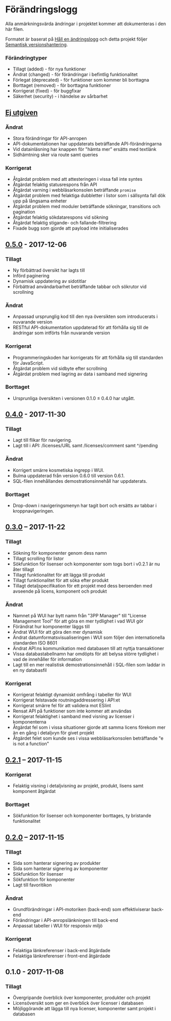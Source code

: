 # Förändringslogg
Alla anmärkningsvärda ändringar i projektet kommer att dokumenteras i den här filen.

Formatet är baserat på [Håll en ändringslogg] och detta projekt följer [Semantisk versionshantering].

[Håll en ändringslogg]: http://keepachangelog.com/sv/1.0.0/
[Semantisk versionshantering]: https://semver.org/lang/sv/spec/v2.0.0.html

### Förändringtyper
- Tillagt (added) - för nya funktioner
- Ändrat (changed) - för förändringar i befintlig funktionalitet
- Förlegat (deprecated) - för funktioner som kommer bli borttagna
- Borttaget (removed) - för borttagna funktioner
- Korrigerat (fixed) - för buggfixar
- Säkerhet (security) - i händelse av sårbarhet

## [Ej utgiven]

### Ändrat
- Stora förändringar för API-anropen
- API-dokumentationen har uppdaterats beträffande API-förändringarna
- Vid datainläsning har knappen för "hämta mer" ersätts med textlänk
- Sidhämtning sker via route samt queries

### Korrigerat
- Åtgärdat problem med att attesteringen i vissa fall inte syntes
- Åtgärdat felaktig statusrespons från API
- Åtgärdat varning i webbläsarkonsolen beträffande `promise`
- Åtgärdat problem med felaktiga dubbletter i listor som i sällsynta fall dök upp på långsama enheter
- Åtgärdat problem med moduler beträffande sökningar, transitions och pagination
- Åtgärdat felaktig sökdatarespons vid sökning
- Åtgärdat felaktig stigande- och fallande-filtrering
- Fixade bugg som gjorde att payload inte initialiserades


## [0.5.0] - 2017-12-06

### Tillagt
- Ny förbättrad översikt har lagts till
- Införd paginering
- Dynamisk uppdatering av sidotitlar
- Förbättrad användarbarhet beträffande tabbar och sökrutor vid scrollning

### Ändrat
- Anpassad ursprunglig kod till den nya översikten som introducerats i nuvarande version
- RESTful API-dokumentation uppdaterad för att förhålla sig till de ändringar som intförts från nuvarande version

### Korrigerat
- Programmeringskoden har korrigerats för att förhålla sig till standarden för JavaScript.
- Åtgärdat problem vid sidbyte efter scrollning
- Åtgärdat problem med lagring av data i samband med signering

### Borttaget
- Ursprunliga översikten i versionen 0.1.0 ≤ 0.4.0 har utgått.

## [0.4.0] - 2017-11-30

### Tillagt
- Lagt till flikar för navigering.
- Lagt till i API: /licenses/URL samt /licenses/comment samt ^/pending

### Ändrat
- Korrigert smärre kosmetiska ingrepp i WUI.
- Bulma uppdaterad från version 0.6.0 till version 0.6.1.
- SQL-filen innehållandes demostrationsinnehåll har uppdaterats.

### Borttaget
- Drop-down i navigeringsmenyn har tagit bort och ersätts av tabbar i kroppnavigeringen.

## [0.3.0] – 2017-11-22

### Tillagt
- Sökning för komponenter genom dess namn
- Tillagt scrolling för listor
- Sökfunktion för lisenser och komponenter som togs bort i v0.2.1 är nu åter tillagt
- Tillagt funktionalitet för att lägga till produkt
- Tillagt funktionalitet för att söka efter produkt
- Tillagt detaljspecifikation för ett projekt med dess beroenden med avseende på licens, komponent och produkt

### Ändrat
- Namnet på WUI har bytt namn från "3PP Manager" till "License Management Tool" för att göra en mer tydlighet i vad WUI gör
- Förändrat hur komponenter läggs till
- Ändrat WUI för att göra den mer dynamisk
- Ändrat datumformatsvisualiseringen i WUI som följer den internationella standarden ISO 8601
- Ändrat API:ns kommunikation med databasen till att nyttja transaktioner
- Vissa databastabellnamn har omdöpts för att belysa större tydlighet i vad de innehåller för information
- Lagt till en mer realistisk demostrationsinnehåll i SQL-filen som laddar in en ny databasfil

### Korrigerat
- Korrigerat felaktigt dynamiskt omfrång i tabeller för WUI
- Korrigerat felstavade routningaddressering i API:et
- Korrigerat smärre fel för att validera mot ESlint
- Rensat API på funktioner som inte kommer att användas
- Korrigerat felaktighet i samband med visning av licenser i komponenterna
- Åtgärdat fel som i vissa situationer gjorde att samma licens förekom mer än en gång i detaljvyn för givet projekt
- Åtgärdet felet som kunde ses i vissa webbläsarkonsolen beträffande "e is not a function"

## [0.2.1] – 2017-11-15

### Korrigerat
- Felaktig visning i detaljvisning av projekt, produkt, lisens samt komponent åtgärdat

### Borttaget
- Sökfunktion för lisenser och komponenter borttages, ty bristande funktionalitet

## [0.2.0] – 2017-11-15

### Tillagt
- Sida som hanterar signering av produkter
- Sida som hanterar signering av komponenter
- Sökfunktion för lisenser
- Sökfunktion för komponenter
- Lagt till favoritikon

### Ändrat
- Grundförändringar i API-motoriken (back-end) som effektiviserar back-end
- Förändringar i API-anropslänkningen till back-end
- Anpassat tabeller i WUI för responsiv miljö

### Korrigerat
- Felaktiga länkreferenser i back-end åtgärdade
- Felaktiga länkreferenser i front-end åtgärdade

## 0.1.0 - 2017-11-08

### Tillagt
- Övergripande överblick över komponenter, produkter och projekt
- Licensöversikt som ger en överblick över licenser i databasen
- Möjliggörande att lägga till nya licenser, komponenter samt projekt i databasen

[Ej utgiven]: https://github.com/SAAB2017/3PP-tool/compare/v0.5.0...HEAD
[0.5.0]: https://github.com/SAAB2017/3PP-tool/compare/v0.4.0...v0.5.0
[0.4.0]: https://github.com/SAAB2017/3PP-tool/compare/v0.3.0...v0.4.0
[0.3.0]: https://github.com/SAAB2017/3PP-tool/compare/v0.2.1...v0.3.0
[0.2.1]: https://github.com/SAAB2017/3PP-tool/compare/v0.2.0...v0.2.1
[0.2.0]: https://github.com/SAAB2017/3PP-tool/compare/v0.1.0...v0.2.0
